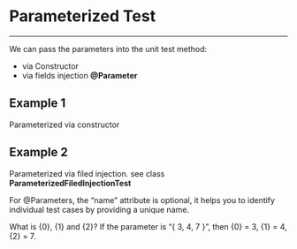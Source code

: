 # Parameterized Test
---

We can pass the parameters into the unit test method:

* via Constructor
* via fields injection **@Parameter**

## Example 1

Parameterized via constructor

## Example 2

Parameterized via filed injection. see class **ParameterizedFiledInjectionTest**

For @Parameters, the “name” attribute is optional, it helps you to identify individual test cases by providing a unique name.

What is {0}, {1} and {2}?
If the parameter is “{ 3, 4, 7 }”, then {0} = 3, {1} = 4, {2} = 7.